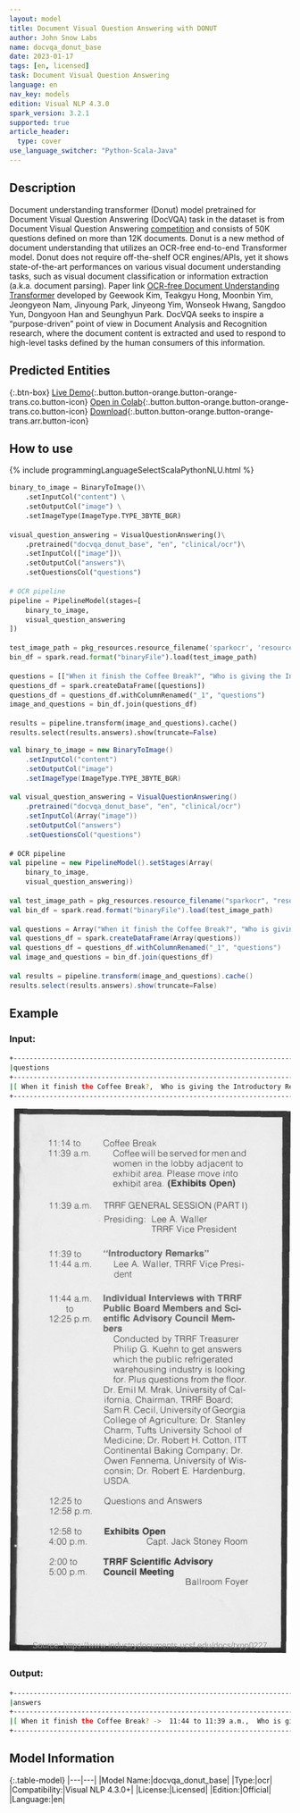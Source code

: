 ```yaml
---
layout: model
title: Document Visual Question Answering with DONUT
author: John Snow Labs
name: docvqa_donut_base
date: 2023-01-17
tags: [en, licensed]
task: Document Visual Question Answering
language: en
nav_key: models
edition: Visual NLP 4.3.0
spark_version: 3.2.1
supported: true
article_header:
  type: cover
use_language_switcher: "Python-Scala-Java"
---
```



## Description

Document understanding transformer (Donut) model pretrained for Document Visual Question Answering (DocVQA) task in the dataset is from Document Visual Question Answering [competition](https://rrc.cvc.uab.es/?ch=17) and consists of 50K questions defined on more than 12K documents. 
Donut is a new method of document understanding that utilizes an OCR-free end-to-end Transformer model. Donut does not require off-the-shelf OCR engines/APIs, yet it shows state-of-the-art performances on various visual document understanding tasks, such as visual document classification or information extraction (a.k.a. document parsing). Paper link [OCR-free Document Understanding Transformer](https://arxiv.org/abs/2111.15664) developed by Geewook Kim, Teakgyu Hong, Moonbin Yim, Jeongyeon Nam, Jinyoung Park, Jinyeong Yim, Wonseok Hwang, Sangdoo Yun, Dongyoon Han and Seunghyun Park.
DocVQA seeks to inspire a “purpose-driven” point of view in Document Analysis and Recognition research, where the document content is extracted and used to respond to high-level tasks defined by the human consumers of this information.

## Predicted Entities

{:.btn-box}
[Live Demo](https://demo.johnsnowlabs.com/ocr/VISUAL_QUESTION_ANSWERING/){:.button.button-orange.button-orange-trans.co.button-icon}
[Open in Colab](https://colab.research.google.com/github/JohnSnowLabs/spark-ocr-workshop/blob/master/jupyter/Cards/SparkOcrVisualQuestionAnswering.ipynb){:.button.button-orange.button-orange-trans.co.button-icon}
[Download](https://s3.amazonaws.com/auxdata.johnsnowlabs.com/clinical/ocr/docvqa_donut_base_en_4.3.0_3.0_1673269990044.zip){:.button.button-orange.button-orange-trans.arr.button-icon}


## How to use

<div class="tabs-box" markdown="1">
{% include programmingLanguageSelectScalaPythonNLU.html %}

```python
binary_to_image = BinaryToImage()\
    .setInputCol("content") \
    .setOutputCol("image") \
    .setImageType(ImageType.TYPE_3BYTE_BGR)

visual_question_answering = VisualQuestionAnswering()\
    .pretrained("docvqa_donut_base", "en", "clinical/ocr")\
    .setInputCol(["image"])\
    .setOutputCol("answers")\
    .setQuestionsCol("questions")

# OCR pipeline
pipeline = PipelineModel(stages=[
    binary_to_image,
    visual_question_answering
])

test_image_path = pkg_resources.resource_filename('sparkocr', 'resources/ocr/vqa/agenda.png')
bin_df = spark.read.format("binaryFile").load(test_image_path)

questions = [["When it finish the Coffee Break?", "Who is giving the Introductory Remarks?", "Who is going to take part of the individual interviews?"]]
questions_df = spark.createDataFrame([questions])
questions_df = questions_df.withColumnRenamed("_1", "questions")
image_and_questions = bin_df.join(questions_df)

results = pipeline.transform(image_and_questions).cache()
results.select(results.answers).show(truncate=False)
```
```scala
val binary_to_image = new BinaryToImage()
    .setInputCol("content") 
    .setOutputCol("image") 
    .setImageType(ImageType.TYPE_3BYTE_BGR)

val visual_question_answering = VisualQuestionAnswering()
    .pretrained("docvqa_donut_base", "en", "clinical/ocr")
    .setInputCol(Array("image"))
    .setOutputCol("answers")
    .setQuestionsCol("questions")

# OCR pipeline
val pipeline = new PipelineModel().setStages(Array(
    binary_to_image, 
    visual_question_answering))

val test_image_path = pkg_resources.resource_filename("sparkocr", "resources/ocr/vqa/agenda.png")
val bin_df = spark.read.format("binaryFile").load(test_image_path)

val questions = Array("When it finish the Coffee Break?", "Who is giving the Introductory Remarks?", "Who is going to take part of the individual interviews?")
val questions_df = spark.createDataFrame(Array(questions))
val questions_df = questions_df.withColumnRenamed("_1", "questions")
val image_and_questions = bin_df.join(questions_df)

val results = pipeline.transform(image_and_questions).cache()
results.select(results.answers).show(truncate=False)
```
</div>

## Example

### Input:
```bash
+---------------------------------------------------------------------------------------------------------------------------------------------------------------------------------------------------------------------------+
|questions                                                                                                                                                                                                                    |
+---------------------------------------------------------------------------------------------------------------------------------------------------------------------------------------------------------------------------+
|[ When it finish the Coffee Break?,  Who is giving the Introductory Remarks?, Who is going to take part of the individual interviews?
+---------------------------------------------------------------------------------------------------------------------------------------------------------------------------------------------------------------------------+
```
![Screenshot](/assets/images/examples_ocr/image12.png)


### Output:
```bash
+---------------------------------------------------------------------------------------------------------------------------------------------------------------------------------------------------------------------------+
|answers                                                                                                                                                                                                                    |
+---------------------------------------------------------------------------------------------------------------------------------------------------------------------------------------------------------------------------+
|[ When it finish the Coffee Break? ->  11:44 to 11:39 a.m.,  Who is giving the Introductory Remarks? ->  lee a. waller, trrf vice presi- dent,  Who is going to take part of the individual interviews? ->  trrf treasurer]|
+---------------------------------------------------------------------------------------------------------------------------------------------------------------------------------------------------------------------------+
```
## Model Information

{:.table-model}
|---|---|
|Model Name:|docvqa_donut_base|
|Type:|ocr|
|Compatibility:|Visual NLP 4.3.0+|
|License:|Licensed|
|Edition:|Official|
|Language:|en|



